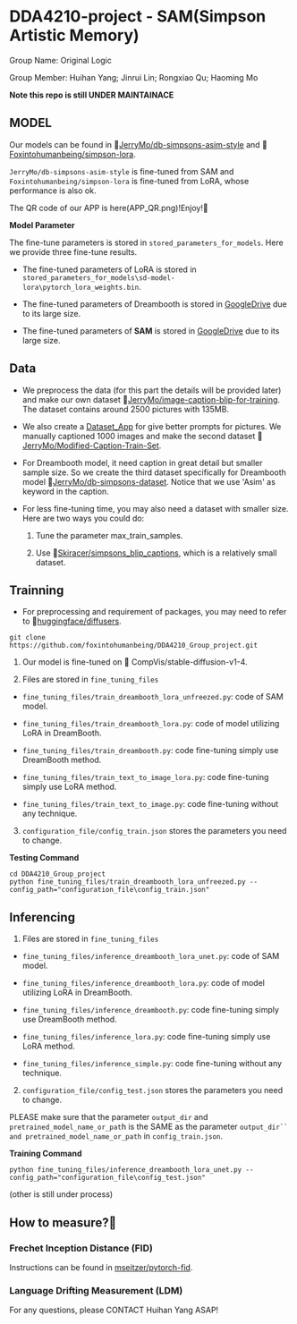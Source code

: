 # DDA4210-project - SAM(Simpson Artistic Memory)

Group Name: Original Logic

Group Member: Huihan Yang; Jinrui Lin; Rongxiao Qu; Haoming Mo

**Note this repo is still UNDER MAINTAINACE**

## MODEL 

Our models can be found in 🤗[JerryMo/db-simpsons-asim-style](https://huggingface.co/JerryMo/db-simpsons-asim-style) and 🤗[Foxintohumanbeing/simpson-lora](https://huggingface.co/Foxintohumanbeing/simpson-lora). 

`JerryMo/db-simpsons-asim-style` is fine-tuned from SAM and `Foxintohumanbeing/simpson-lora` is fine-tuned from LoRA, whose performance is also ok.

The QR code of our APP is here(APP_QR.png)!Enjoy!👋


**Model Parameter**

The fine-tune parameters is stored in `stored_parameters_for_models`. Here we provide three fine-tune results. 

* The fine-tuned parameters of LoRA is stored in `stored_parameters_for_models\sd-model-lora\pytorch_lora_weights.bin`.

* The fine-tuned parameters of Dreambooth is stored in [GoogleDrive](https://drive.google.com/file/d/1aoCCOsFvzrG27AZ46_kfyx04GGZQkwHF/view?usp=share_link) due to its large size.

* The fine-tuned parameters of **SAM** is stored in [GoogleDrive](https://drive.google.com/file/d/1K4E6b0yqoj95H7Veax8UPorBC1xjaoed/view?usp=share_link) due to its large size.


## Data 

* We preprocess the data (for this part the details will be provided later) and make our own dataset 🤗[JerryMo/image-caption-blip-for-training](https://huggingface.co/datasets/JerryMo/image-caption-blip-for-training). The dataset contains around 2500 pictures with 135MB.

* We also create a [Dataset_App](https://github.com/RickLin616/sd-annotation-app) for give better prompts for pictures. We manually captioned 1000 images and make the second dataset 🤗[JerryMo/Modified-Caption-Train-Set](https://huggingface.co/datasets/JerryMo/Modified-Caption-Train-Set).

* For Dreambooth model, it need caption in great detail but smaller sample size. So we create the third dataset specifically for Dreambooth model 🤗[JerryMo/db-simpsons-dataset](https://huggingface.co/datasets/JerryMo/db-simpsons-dataset). Notice that we use 'Asim' as keyword in the caption.

* For less fine-tuning time, you may also need a dataset with smaller size. Here are two ways you could do:
    
    1. Tune the parameter max_train_samples.

    2. Use 🤗[Skiracer/simpsons_blip_captions](https://huggingface.co/datasets/skiracer/simpsons_blip_captions), which is a relatively small dataset.


## Trainning 

* For preprocessing and requirement of packages, you may need to refer to 🤗[huggingface/diffusers](https://github.com/huggingface/diffusers). 

```
git clone https://github.com/foxintohumanbeing/DDA4210_Group_project.git
```

1. Our model is fine-tuned on 🤗 CompVis/stable-diffusion-v1-4.

2. Files are stored in `fine_tuning_files`

*  `fine_tuning_files/train_dreambooth_lora_unfreezed.py`: code of SAM model.

* `fine_tuning_files/train_dreambooth_lora.py`: code of model utilizing LoRA in DreamBooth.

*  `fine_tuning_files/train_dreambooth.py`: code fine-tuning simply use DreamBooth method.

*  `fine_tuning_files/train_text_to_image_lora.py`: code fine-tuning simply use LoRA method.

*  `fine_tuning_files/train_text_to_image.py`: code fine-tuning without any technique.

3. `configuration_file/config_train.json` stores the parameters you need to change. 


**Testing Command**
```
cd DDA4210_Group_project
python fine_tuning_files/train_dreambooth_lora_unfreezed.py --config_path="configuration_file\config_train.json"
```

## Inferencing

1. Files are stored in `fine_tuning_files`

*  `fine_tuning_files/inference_dreambooth_lora_unet.py`: code of SAM model.

*  `fine_tuning_files/inference_dreambooth_lora.py`: code of model utilizing LoRA in DreamBooth.

*  `fine_tuning_files/inference_dreambooth.py`: code fine-tuning simply use DreamBooth method.

*  `fine_tuning_files/inference_lora.py`: code fine-tuning simply use LoRA method.

*  `fine_tuning_files/inference_simple.py`: code fine-tuning without any technique.

2. `configuration_file/config_test.json` stores the parameters you need to change. 

PLEASE make sure that the parameter `output_dir` and `pretrained_model_name_or_pat`h is the SAME as the parameter `output_dir`` and pretrained_model_name_or_path` in `config_train.json`. 

**Training Command**
```
python fine_tuning_files/inference_dreambooth_lora_unet.py --config_path="configuration_file\config_test.json"
```

(other is still under process)

## How to measure?🤔

### Frechet Inception Distance (FID)

Instructions can be found in [mseitzer/pytorch-fid](https://github.com/mseitzer/pytorch-fid).

### Language Drifting Measurement (LDM)



For any questions, please CONTACT Huihan Yang ASAP!

